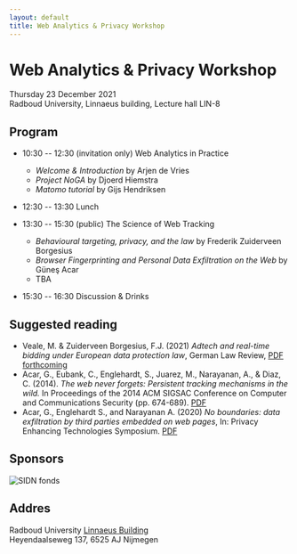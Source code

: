 ```yaml
---
layout: default
title: Web Analytics & Privacy Workshop
---
```


# Web Analytics & Privacy Workshop

Thursday 23 December 2021  
Radboud University, Linnaeus building, Lecture hall LIN-8 

## Program

* 10:30 -- 12:30 (invitation only) Web Analytics in Practice
	* _Welcome & Introduction_ by Arjen de Vries
	* _Project NoGA_ by Djoerd Hiemstra
	* _Matomo tutorial_ by Gijs Hendriksen

* 12:30 -- 13:30 Lunch

* 13:30 -- 15:30 (public) The Science of Web Tracking
	* _Behavioural targeting, privacy, and the law_ by Frederik Zuiderveen Borgesius 
	* _Browser Fingerprinting and Personal Data Exfiltration on the Web_ by Güneş Acar
	* TBA

* 15:30 -- 16:30 Discussion & Drinks 

## Suggested reading

* Veale, M. & Zuiderveen Borgesius, F.J. (2021) _Adtech and real-time bidding under European data protection law_, German Law Review, [PDF forthcoming](https://works.bepress.com/frederik-zuiderveenborgesius/66/)
* Acar, G., Eubank, C., Englehardt, S., Juarez, M., Narayanan, A., & Diaz, C. (2014). _The web never forgets: Persistent tracking mechanisms in the wild._ In Proceedings of the 2014 ACM SIGSAC Conference on Computer and Communications Security (pp. 674-689). [PDF](http://securewww.esat.kuleuven.be/cosic/publications/article-2457.pdf) 
* Acar, G., Englehardt S., and Narayanan A. (2020) _No boundaries: data exfiltration by third parties embedded on web pages_, In: Privacy Enhancing Technologies Symposium. [PDF](https://webtransparency.cs.princeton.edu/no_boundaries/assets/no-boundaries-pets2020.pdf)

## Sponsors

![SIDN fonds](/assets/img/sidnfondslogo.png)

## Addres

Radboud University
[Linnaeus Building](https://www.ru.nl/uvb/campus/gebouwen/vm/linnaeusgebouw/)  
Heyendaalseweg 137, 6525 AJ Nijmegen


